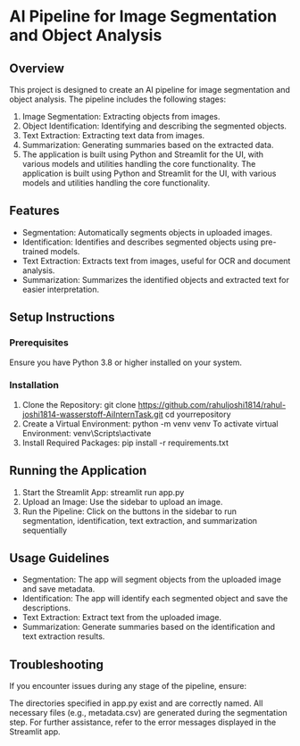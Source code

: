 # AI Pipeline for Image Segmentation and Object Analysis

## Overview
This project is designed to create an AI pipeline for image segmentation and object analysis. The pipeline includes the following stages:

1. Image Segmentation: Extracting objects from images.
2. Object Identification: Identifying and describing the segmented objects.
3. Text Extraction: Extracting text data from images.
4. Summarization: Generating summaries based on the extracted data.
5. The application is built using Python and Streamlit for the UI, with various models and utilities handling the core functionality.
The application is built using Python and Streamlit for the UI, with various models and utilities handling the core functionality.

## Features
- Segmentation: Automatically segments objects in uploaded images.
- Identification: Identifies and describes segmented objects using pre-trained models.
- Text Extraction: Extracts text from images, useful for OCR and document analysis.
- Summarization: Summarizes the identified objects and extracted text for easier interpretation.

## Setup Instructions
### Prerequisites
Ensure you have Python 3.8 or higher installed on your system.
### Installation
1. Clone the Repository: git clone https://github.com/rahuljoshi1814/rahul-joshi1814-wasserstoff-AiInternTask.git
   cd yourrepository
2. Create a Virtual Environment: python -m venv venv
   To activate virtual Environment: venv\Scripts\activate
3. Install Required Packages: pip install -r requirements.txt

## Running the Application
1. Start the Streamlit App: streamlit run app.py
2. Upload an Image: Use the sidebar to upload an image.
3. Run the Pipeline: Click on the buttons in the sidebar to run segmentation, identification, text extraction, and summarization sequentially

## Usage Guidelines
- Segmentation: The app will segment objects from the uploaded image and save metadata.
- Identification: The app will identify each segmented object and save the descriptions.
- Text Extraction: Extract text from the uploaded image.
- Summarization: Generate summaries based on the identification and text extraction results.

## Troubleshooting
If you encounter issues during any stage of the pipeline, ensure:

The directories specified in app.py exist and are correctly named.
All necessary files (e.g., metadata.csv) are generated during the segmentation step.
For further assistance, refer to the error messages displayed in the Streamlit app.
